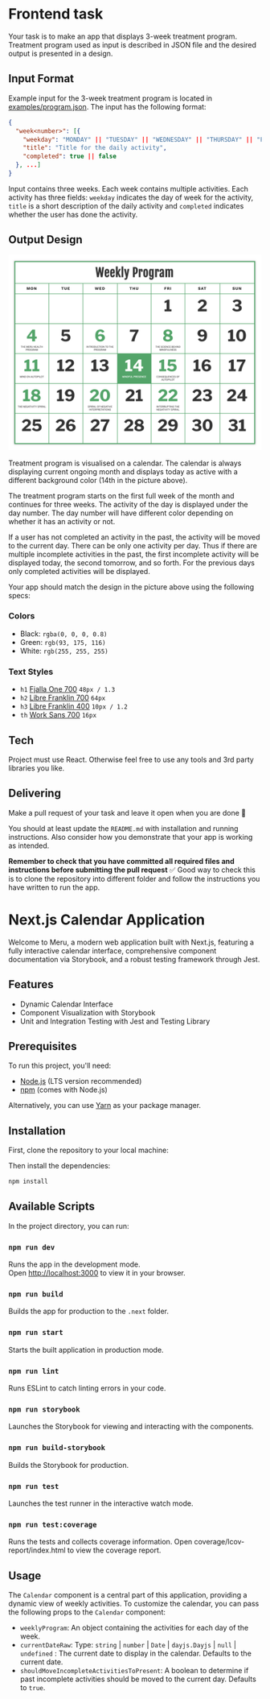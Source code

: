 # Frontend task

Your task is to make an app that displays 3-week treatment program. Treatment program used as input is described in JSON file and the desired output is presented in a design.

## Input Format

Example input for the 3-week treatment program is located in [examples/program.json](examples/program.json). The input has the following format:

```json
{
  "week<number>": [{
    "weekday": "MONDAY" || "TUESDAY" || "WEDNESDAY" || "THURSDAY" || "FRIDAY" || "SATURDAY" || "SUNDAY",
    "title": "Title for the daily activity",
    "completed": true || false
  }, ...]
}
```

Input contains three weeks. Each week contains multiple activities. Each activity has three fields: `weekday` indicates the day of week for the activity, `title` is a short description of the daily activity and `completed` indicates whether the user has done the activity.

## Output Design

![](examples/design.png)

Treatment program is visualised on a calendar. The calendar is always displaying current ongoing month and displays today as active with a different background color (14th in the picture above).

The treatment program starts on the first full week of the month and continues for three weeks. The activity of the day is displayed under the day number. The day number will have different color depending on whether it has an activity or not.

If a user has not completed an activity in the past, the activity will be moved to the current day. There can be only one activity per day. Thus if there are multiple incomplete activities in the past, the first incomplete activity will be displayed today, the second tomorrow, and so forth. For the previous days only completed activities will be displayed.

Your app should match the design in the picture above using the following specs:

### Colors

* Black: `rgba(0, 0, 0, 0.8)`
* Green: `rgb(93, 175, 116)`
* White: `rgb(255, 255, 255)`

### Text Styles

* `h1` [Fjalla One 700](https://fonts.google.com/?query=Fjalla+One) `48px / 1.3`
* `h2` [Libre Franklin 700](https://fonts.google.com/?query=Libre+Franklin) `64px`
* `h3` [Libre Franklin 400](https://fonts.google.com/?query=Libre+Franklin) `10px / 1.2`
* `th` [Work Sans 700](https://fonts.google.com/?query=Work+Sans) `16px`

## Tech

Project must use React. Otherwise feel free to use any tools and 3rd party libraries you like.

## Delivering

Make a pull request of your task and leave it open when you are done :slightly_smiling_face:

You should at least update the `README.md` with installation and running instructions. Also consider how you demonstrate that your app is working as intended.

**Remember to check that you have committed all required files and instructions before submitting the pull request** :white_check_mark: Good way to check this is to clone the repository into different folder and follow the instructions you have written to run the app.


# Next.js Calendar Application

Welcome to Meru, a modern web application built with Next.js, featuring a fully interactive calendar interface, comprehensive component documentation via Storybook, and a robust testing framework through Jest.

## Features

- Dynamic Calendar Interface
- Component Visualization with Storybook
- Unit and Integration Testing with Jest and Testing Library

## Prerequisites

To run this project, you'll need:

- [Node.js](https://nodejs.org/en/) (LTS version recommended)
- [npm](https://www.npmjs.com/) (comes with Node.js)

Alternatively, you can use [Yarn](https://yarnpkg.com/) as your package manager.

## Installation

First, clone the repository to your local machine:

Then install the dependencies:

```bash
npm install
```

## Available Scripts

In the project directory, you can run:

### `npm run dev`

Runs the app in the development mode.\
Open [http://localhost:3000](http://localhost:3000) to view it in your browser.

### `npm run build`

Builds the app for production to the `.next` folder.

### `npm run start`

Starts the built application in production mode.

### `npm run lint`

Runs ESLint to catch linting errors in your code.

### `npm run storybook`

Launches the Storybook for viewing and interacting with the components.

### `npm run build-storybook`

Builds the Storybook for production.

### `npm run test`

Launches the test runner in the interactive watch mode.

### `npm run test:coverage`

Runs the tests and collects coverage information.
Open coverage/lcov-report/index.html to view the coverage report.

## Usage

The `Calendar` component is a central part of this application, providing a dynamic view of weekly activities. To customize the calendar, you can pass the following props to the `Calendar` component:

- `weeklyProgram`: An object containing the activities for each day of the week.
- `currentDateRaw`: Type: `string` | `number` | `Date` | `dayjs.Dayjs` | `null` | `undefined` : The current date to display in the calendar. Defaults to the current date.
- `shouldMoveIncompleteActivitiesToPresent`: A boolean to determine if past incomplete activities should be moved to the current day. Defaults to `true`.

